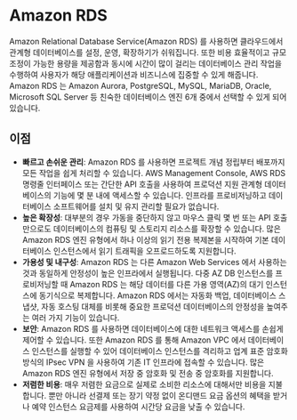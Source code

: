 # Amazon RDS

Amazon Relational Database Service(Amazon RDS) 를 사용하면 클라우드에서 관계형 데이터베이스를 설정, 운영, 확장하기가 쉬워집니다. 또한 비용 효율적이고 규모 조정이 가능한 용량을 제공함과 동시에 시간이 많이 걸리는 데이터베이스 관리 작업을 수행하여 사용자가 해당 애플리케이션과 비즈니스에 집중할 수 있게 해줍니다. Amazon RDS 는 Amazon Aurora, PostgreSQL, MySQL, MariaDB, Oracle, Microsoft SQL Server 등 친숙한 데이터베이스 엔진 6개 중에서 선택할 수 있게 되어 있습니다.

## 이점

- **빠르고 손쉬운 관리**: Amazon RDS 를 사용하면 프로젝트 개념 정립부터 배포까지 모든 작업을 쉽게 처리할 수 있습니다. AWS Management Console, AWS RDS 명령줄 인터페이스 또는 간단한 API 호출을 사용하여 프로덕션 지원 관계형 데이터베이스의 기능에 몇 분 내에 액세스할 수 있습니다. 인프라를 프로비저닝하고 데이터베이스 소프트웨어를 설치 및 유지 관리할 필요가 없습니다.
- **높은 확장성**: 대부분의 경우 가동을 중단하지 않고 마우스 클릭 몇 번 또는 API 호출만으로도 데이터베이스의 컴퓨팅 및 스토리지 리소스를 확장할 수 있습니다. 많은 Amazon RDS 엔진 유형에서 하나 이상의 읽기 전용 복제본을 시작하여 기본 데이터베이스 인스턴스에서 읽기 트래픽을 오프로드하도록 지원합니다.
- **가용성 및 내구성**: Amazon RDS 는 다른 Amazon Web Services 에서 사용하는 것과 동일하게 안정성이 높은 인프라에서 실행됩니다. 다중 AZ DB 인스턴스를 프로비저닝할 때 Amazon RDS 는 해당 데이터를 다른 가용 영역(AZ)의 대기 인스턴스에 동기식으로 복제합니다. Amazon RDS 에서는 자동화 백업, 데이터베이스 스냅샷, 자동 호스팅 대체를 비롯해 중요한 프로덕션 데이터베이스의 안정성을 높여주는 여러 가지 기능이 있습니다.
- **보안**: Amazon RDS 를 사용하면 데이터베이스에 대한 네트워크 액세스를 손쉽게 제어할 수 있습니다. 또한 Amazon RDS 를 통해 Amazon VPC 에서 데이터베이스 인스턴스를 실행할 수 있어 데이터베이스 인스턴스를 격리하고 업계 표준 암호화 방식의 IPsec VPN 을 사용하여 기존 IT 인프라에 접속할 수 있습니다. 많은 Amazon RDS 엔진 유형에서 저장 중 암호화 및 전송 중 암호화를 지원합니다.
- **저렴한 비용**: 매우 저렴한 요금으로 실제로 소비한 리소스에 대해서만 비용을 지불합니다. 뿐만 아니라 선결제 또는 장기 약정 없이 온디맨드 요금 옵션의 혜택을 받거나 예약 인스턴스 요금제를 사용하여 시간당 요금을 낮출 수 있습니다.
